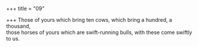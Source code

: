 +++
title = "09"

+++
Those of yours which bring ten cows, which bring a hundred, a  
thousand,  
those horses of yours which are swift-running bulls, with these come  swiftly to us. 
